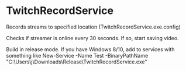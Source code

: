 # TwitchRecordService

Records streams to specified location (TwitchRecordService.exe.config)

Checks if streamer is online every 30 seconds. If so, start saving video.

Build in release mode. If you have Windows 8/10, add to services with something like
  New-Service -Name Test -BinaryPathName "C:\Users\j\Downloads\Release\TwitchRecordService.exe" 

